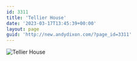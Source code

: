 ```yaml
---
id: 3311
title: 'Tellier House'
date: '2023-03-17T13:45:39+00:00'
layout: page
guid: 'http://new.andydixon.com/?page_id=3311'
---
```


![Tellier House](https://i0.wp.com/assets.g8x2.ldn.idrivee2-23.com/posters/Tellier%20House%2001.jpg?w=1200&ssl=1 "Tellier House")